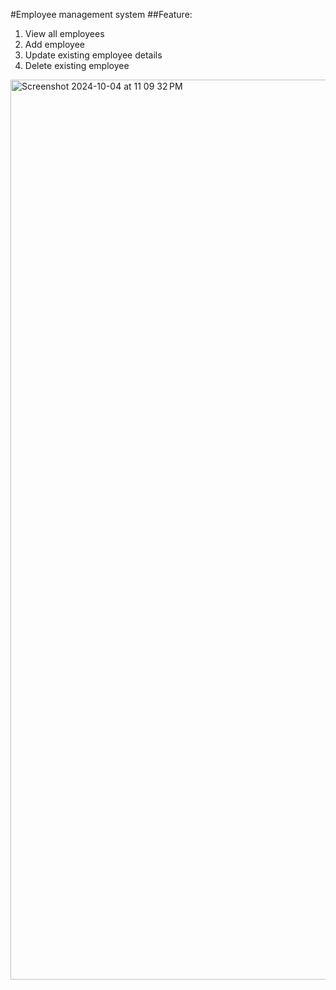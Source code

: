 #Employee management system
##Feature:
1. View all employees
2. Add employee
3. Update existing employee details
4. Delete existing employee

<img width="1440" alt="Screenshot 2024-10-04 at 11 09 32 PM" src="https://github.com/user-attachments/assets/87be3ed0-da0c-4eb7-8f24-1c0ff3e4d1f9">
